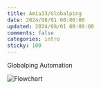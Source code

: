 ```yaml
---
title: Amia33/Globalping
date: 2024/08/01 00:00:00
updated: 2024/08/01 00:00:00
comments: false
categories: intro
sticky: 100
---
```


Globalping Automation

![Flowchart]("https://ping.amia.work/flowchart.png")
